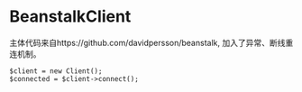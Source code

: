 # BeanstalkClient

主体代码来自https://github.com/davidpersson/beanstalk, 加入了异常、断线重连机制。

```
$client = new Client();
$connected = $client->connect();
```